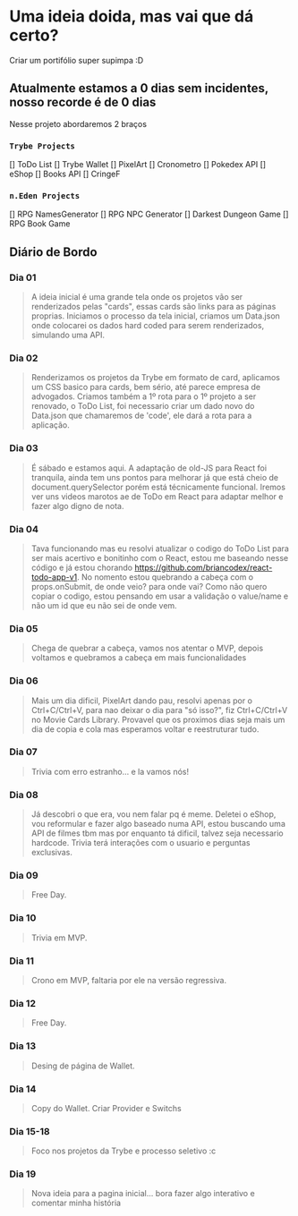 # Uma ideia doida, mas vai que dá certo?

Criar um portifólio super supimpa :D

## Atualmente estamos a 0 dias sem incidentes, nosso recorde é de 0 dias

Nesse projeto abordaremos 2 braços

### `Trybe Projects`

[] ToDo List
[] Trybe Wallet
[] PixelArt
[] Cronometro
[] Pokedex API
[] eShop
[] Books API
[] CringeF

### `n.Eden Projects`

[] RPG NamesGenerator
[] RPG NPC Generator
[] Darkest Dungeon Game
[] RPG Book Game

## Diário de Bordo


### Dia 01
> A ideia inicial é uma grande tela onde os projetos vão ser renderizados pelas "cards", essas cards são links para as páginas proprias.
> Iniciamos o processo da tela inicial, criamos um Data.json onde colocarei os dados hard coded para serem renderizados, simulando uma API.

### Dia 02
> Renderizamos os projetos da Trybe em formato de card, aplicamos um CSS basico para cards, bem sério, até parece empresa de advogados.
> Criamos também a 1º rota para o 1º projeto a ser renovado, o ToDo List, foi necessario criar um dado novo do Data.json que chamaremos de 'code', ele dará a rota para a aplicação.

### Dia 03
> É sábado e estamos aqui.
> A adaptação de old-JS para React foi tranquila, ainda tem uns pontos para melhorar já que está cheio de document.querySelector porém está técnicamente funcional.
> Iremos ver uns videos marotos ae de ToDo em React para adaptar melhor e fazer algo digno de nota.

### Dia 04
> Tava funcionando mas eu resolvi atualizar o codigo do ToDo List para ser mais acertivo e bonitinho com o React, estou me baseando nesse código e já estou chorando https://github.com/briancodex/react-todo-app-v1.
> No nomento estou quebrando a cabeça com o props.onSubmit, de onde veio? para onde vai? Como não quero copiar o codigo, estou pensando em usar a validação o value/name e não um id que eu não sei de onde vem.

### Dia 05
> Chega de quebrar a cabeça, vamos nos atentar o MVP, depois voltamos e quebramos a cabeça em mais funcionalidades

### Dia 06
> Mais um dia dificil, PixelArt dando pau, resolvi apenas por o Ctrl+C/Ctrl+V, para nao deixar o dia para "só isso?", fiz Ctrl+C/Ctrl+V no Movie Cards Library. Provavel que os proximos dias seja mais um dia de copia e cola mas esperamos voltar e reestruturar tudo.

### Dia 07
> Trivia com erro estranho... e la vamos nós!

### Dia 08
> Já descobri o que era, vou nem falar pq é meme.
> Deletei o eShop, vou reformular e fazer algo baseado numa API, estou buscando uma API de filmes tbm mas por enquanto tá dificil, talvez seja necessario hardcode.
> Trivia terá interações com o usuario e perguntas exclusivas.

### Dia 09
> Free Day.

### Dia 10
> Trivia em MVP.

### Dia 11
> Crono em MVP, faltaria por ele na versão regressiva.

### Dia 12
> Free Day.

### Dia 13
> Desing de página de Wallet.

### Dia 14
> Copy do Wallet. Criar Provider e Switchs

### Dia 15-18
> Foco nos projetos da Trybe e processo seletivo :c

### Dia 19
> Nova ideia para a pagina inicial... bora fazer algo interativo e comentar minha história
